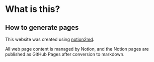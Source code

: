 # What is this?

## How to generate pages

This website was created using [notion2md](https://www.npmjs.com/package/notion2md).

All web page content is managed by Notion, and the Notion pages are published as GitHub Pages after conversion to markdown.
